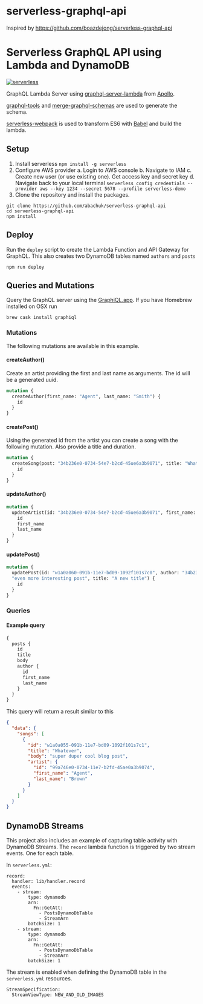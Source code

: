 # serverless-graphql-api

Inspired by https://github.com/boazdejong/serverless-graphql-api


# Serverless GraphQL API using Lambda and DynamoDB
[![serverless](http://public.serverless.com/badges/v3.svg)](http://www.serverless.com)

GraphQL Lambda Server using [graphql-server-lambda](https://github.com/apollographql/graphql-server/tree/master/packages/graphql-server-lambda) from [Apollo](http://dev.apollodata.com/).

[graphql-tools](https://github.com/apollographql/graphql-tools) and [merge-graphql-schemas](https://github.com/okgrow/merge-graphql-schemas) are used to generate the schema.

[serverless-webpack](https://github.com/elastic-coders/serverless-webpack) is used to transform ES6 with [Babel](https://babeljs.io/) and build the lambda.


## Setup
1. Install serverless `npm install -g serverless`
2. Configure AWS provider
  a. Login to AWS console
  b. Navigate to IAM
  c. Create new user (or use existing one). Get access key and secret key
  d. Navigate back to your local terminal `serverless config credentials --provider aws --key 1234 --secret 5678 --profile serverless-demo`
3. Clone the repository and install the packages.
  ```
  git clone https://github.com/abachuk/serverless-graphql-api
  cd serverless-graphql-api
  npm install
  ```

## Deploy
Run the `deploy` script to create the Lambda Function and API Gateway for GraphQL. This also creates two DynamoDB tables named `authors` and `posts`
```
npm run deploy
```

## Queries and Mutations
Query the GraphQL server using the [GraphiQL.app](https://github.com/skevy/graphiql-app). If you have Homebrew installed on OSX run
```
brew cask install graphiql
```

### Mutations
The following mutations are available in this example.

#### createAuthor()
Create an artist providing the first and last name as arguments. The id will be a generated uuid.
```graphql
mutation {
  createAuthor(first_name: "Agent", last_name: "Smith") {
    id
  }
}
```

#### createPost()
Using the generated id from the artist you can create a song with the following mutation. Also provide a title and duration.
```graphql
mutation {
  createSong(post: "34b236e0-0734-54e7-b2cd-45ue6a3b9071", title: "Whatever", body: "my long and very interesting post") {
    id
  }
}
```

#### updateAuthor()
```graphql
mutation {
  updateArtist(id: "34b236e0-0734-54e7-b2cd-45ue6a3b9071", first_name: "Agent", last_name: "Jones") {
    id
    first_name
    last_name
  }
}
```

#### updatePost()
```graphql
mutation {
  updatePost(id: "w1a0a060-091b-11e7-bd09-1092f101s7c0", author: "34b236e0-0734-54e7-b2cd-45ue6a3b9071", body:
  "even more interesting post", title: "A new title") {
    id
  }
}
```

### Queries
#### Example query
```graphql
{
  posts {
    id
    title
    body
    author {
      id
      first_name
      last_name
    }
  }
}
```

This query will return a result similar to this
```json
{
  "data": {
    "songs": [
      {
        "id": "w1a0a055-091b-11e7-bd09-1092f101s7c1",
        "title": "Whatever",
        "body": "super duper cool blog post",
        "artist": {
          "id": "99a746e0-0734-11e7-b2fd-45ae0a3b9074",
          "first_name": "Agent",
          "last_name": "Brown"
        }
      }
    ]
  }
}
```

## DynamoDB Streams
This project also includes an example of capturing table activity with DynamoDB Streams.
The `record` lambda function is triggered by two stream events. One for each table.

In `serverless.yml`:
```
record:
  handler: lib/handler.record
  events:
    - stream:
        type: dynamodb
        arn:
          Fn::GetAtt:
            - PostsDynamoDbTable
            - StreamArn
        batchSize: 1
    - stream:
        type: dynamodb
        arn:
          Fn::GetAtt:
            - PostsDynamoDbTable
            - StreamArn
        batchSize: 1
```

The stream is enabled when defining the DynamoDB table in the `serverless.yml` resources.
```
StreamSpecification:
  StreamViewType: NEW_AND_OLD_IMAGES
```

